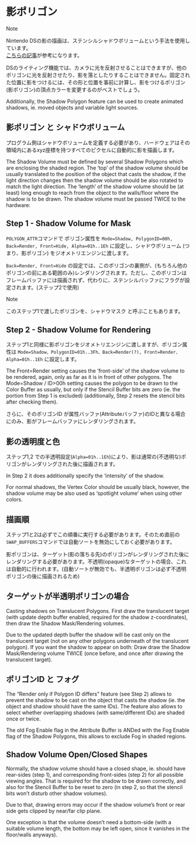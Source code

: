 # 影ポリゴン

> [!NOTE]  
> Nintendo DSの影の描画は、ステンシルシャドウボリュームという手法を使用しています。  
> [こちらの記事](https://news.mynavi.jp/article/graphics-22/)が参考になります。

DSのライティング機能では、カメラに光を反射させることはできますが、他のポリゴンに光を反射させたり、影を落としたりすることはできません。固定された位置に影をつけるには、その形と位置を事前に計算し、影をつけるポリゴン(影ポリゴン)の頂点カラーを変更するのがベストでしょう。

Additionally, the Shadow Polygon feature can be used to create animated shadows, ie. moved objects and variable light sources.

## 影ポリゴン と シャドウボリューム

プログラム側はシャドウボリュームを定義する必要があり、ハードウェアはその領域内にあるxyz座標を持つすべてのピクセルに自動的に影を描画します。

The Shadow Volume must be defined by several Shadow Polygons which are enclosing the shaded region. The ‘top’ of the shadow volume should be usually translated to the position of the object that casts the shadow, if the light direction changes then the shadow volume should be also rotated to match the light direction. The ‘length’ of the shadow volume should be (at least) long enough to reach from the object to the walls/floor where the shadow is to be drawn. The shadow volume must be passed TWICE to the hardware:

## Step 1 - Shadow Volume for Mask

`POLYGON_ATTR`コマンドで ポリゴン属性を `Mode=Shadow, PolygonID=00h, Back=Render, Front=Hide, Alpha=01h..1Eh` に設定し、シャドウボリューム (つまり、影ポリゴン) をジオメトリエンジンに渡します。

`Back=Render, Front=Hide` の設定では、このポリゴンの裏側が、(もちろん他のポリゴンの前にある範囲のみ)レンダリングされます。ただし、このポリゴンはフレームバッファには描画されず、代わりに、ステンシルバッファにフラグが設定されます。(ステップ2で使用)

> [!NOTE]  
> このステップ1で渡したポリゴンを、シャドウマスク と呼ぶこともあります。

## Step 2 - Shadow Volume for Rendering

ステップ1と同様に影ポリゴンをジオメトリエンジンに渡しますが、ポリゴン属性は `Mode=Shadow、PolygonID=01h..3Fh、Back=Render(?), Front=Render、Alpha=01h..1Eh` に設定します。

The Front=Render setting causes the ‘front-side’ of the shadow volume to be rendered, again, only as far as it is in front of other polygons. The Mode=Shadow / ID>00h setting causes the polygon to be drawn to the Color Buffer as usually, but only if the Stencil Buffer bits are zero (ie. the portion from Step 1 is excluded) (additionally, Step 2 resets the stencil bits after checking them). 

さらに、そのポリゴンID が属性バッファ(Attributeバッファ)のIDと異なる場合にのみ、影がフレームバッファにレンダリングされます。

## 影の透明度と色

ステップ1,2 での半透明設定(`Alpha=01h..1Eh`)により、影は通常の(不透明な)ポリゴンがレンダリングされた後に描画されます。

In Step 2 it does additionally specify the ‘intensity’ of the shadow. 

For normal shadows, the Vertex Color should be usually black, however, the shadow volume may be also used as ‘spotlight volume’ when using other colors.

## 描画順

ステップ1と2は必ずでこの順番に実行する必要があります。そのため直前の`SWAP_BUFFERS`コマンドでは自動ソートを無効にしておく必要があります。

影ポリゴンは、ターゲット(影の落ちる先)のポリゴンがレンダリングされた後にレンダリングする必要があります。不透明(opaque)なターゲットの場合、これは自動的に行われます。(自動ソートが無効でも、半透明ポリゴンは必ず不透明ポリゴンの後に描画されるため)

## ターゲットが半透明ポリゴンの場合

Casting shadows on Translucent Polygons. First draw the translucent target (with update depth buffer enabled, required for the shadow z-coordinates), then draw the Shadow Mask/Rendering volumes.

Due to the updated depth buffer the shadow will be cast only on the translucent target (not on any other polygons underneath of the translucent polygon). If you want the shadow to appear on both: Draw draw the Shadow Mask/Rendering volume TWICE (once before, and once after drawing the translucent target).

## ポリゴンID と フォグ

The “Render only if Polygon ID differs” feature (see Step 2) allows to prevent the shadow to be cast on the object that casts the shadow (ie. the object and shadow should have the same IDs). The feature also allows to select whether overlapping shadows (with same/different IDs) are shaded once or twice.

The old Fog Enable flag in the Attribute Buffer is ANDed with the Fog Enable flag of the Shadow Polygons, this allows to exclude Fog in shaded regions.

## Shadow Volume Open/Closed Shapes

Normally, the shadow volume should have a closed shape, ie. should have rear-sides (step 1), and corresponding front-sides (step 2) for all possible viewing angles. That is required for the shadow to be drawn correctly, and also for the Stencil Buffer to be reset to zero (in step 2, so that the stencil bits won’t disturb other shadow volumes).

Due to that, drawing errors may occur if the shadow volume’s front or rear side gets clipped by near/far clip plane.

One exception is that the volume doesn’t need a bottom-side (with a suitable volume length, the bottom may be left open, since it vanishes in the floor/walls anyways).

